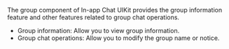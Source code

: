 The group component of In-app Chat UIKit provides the group information feature and other features related to group chat operations.
- Group information: Allow you to view group information.
- Group chat operations: Allow you to modify the group name or notice.



